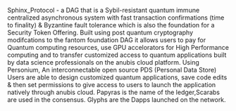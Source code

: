 Sphinx_Protocol - a DAG that is a Sybil-resistant quantum immune centralized asynchronous system with fast transaction confirmations (time to finality) & Byzantine fault tolerance which is also the foundation for a Security Token Offering. Built using post quantum cryptography modifcations to the fantom foundation DAG it allows users to pay for Quantum computing resources, use GPU accelorators for High Performance computing and to transfer customized access to quantum applications built by data science professionals on the anubis cloud platform. Using Personium, An interconnectable open source PDS (Personal Data Store) Users are able to design customized quantum applications, save code edits & then set permissions to give access to users to launch the application natively through anubis cloud.  Papyras is the name of the ledger,Scarabs are used in the consensus. Glyphs are the Dapps launched on the network. 
